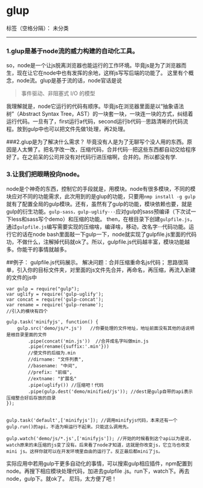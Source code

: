 ﻿# glup

标签（空格分隔）： 未分类

---

### 1.glup是基于node流的威力构建的自动化工具。
 so，node是一个让js脱离浏览器也能运行的工作环境。毕竟js是为了浏览器而生，现在让它在node中也有发挥的余地，这样js写写后端的功能了。
 这里有个概念，node流。glup是基于流的话，node官话是说

> 事件驱动、非阻塞式 I/O 的模型

我理解就是，node它运行的代码有顺序。毕竟js在浏览器里面是以“抽象语法树”（Abstract Syntax Tree，AST）的一块套一块，一块连一块的方式，纠结着运行代码。一旦有了，first运行a代码，second运行b代码···思路清晰的代码流程。放到gulp中也可以把文件先做1处理，再2处理。
 
###2.glup是为了解决什么需求？
 毕竟没有人是为了无聊写个没人用的东西。原因是人太懒了。把名字改一改，压缩代码，合并代码···把这些东西都自动交给程序好了。在之前呆的公司并没有对代码行进压缩啊，合并的。所以都没有学.
 
### 3.让我们把眼睛投向node。
node是个神奇的东西，控制它的手段就是，用模块。node有很多模块，不同的模块应对不同的功能需求，此次用到的是glup的功能，只要用`nmp install -g gulp`就有了配置全局的gulp模块。还有，虽然有了gulp的功能，模块依赖也要，就是gulp的衍生功能。`gulp-sass，gulp-uglify···`应对gulp的sass预编译（下次试一下less和sass写个demo）和压缩的功能。
then，在根目录下创建`gulpfile.js`，通过`gulpfile.js`编写需要实现的压缩啥，编译啥，移动，改名字···代码功能。运行它的话在node bash里面敲一下gulp一下，node就实现了gulpfile.js里面的代码功，不做什么，注解掉代码就ok了。所以，gulpfile.js代码越丰富，模块功能越多。你能干的事情就越多。
 
 
##例子：
gulpfile.js代码展示。
解决问题：合并压缩重命名js代码；
思路很简单，引入你的目标文件夹，对里面的js文件先合并，再命名，再压缩，再流入新建的文件的js中
```
var gulp = require("gulp");
var uglify = require('gulp-uglify');
var concat = require('gulp-concat');
var rename = require('gulp-rename');
//引入的模块有四个

gulp.task('minifyjs', function() {
    gulp.src('demo/js/*.js')   //你要处理的文件地址，地址前面没有其他的话说明是根目录里面的文件
        .pipe(concat('min.js'))  //合并成名字叫做min.js
        .pipe(rename({suffix:'.min'})) 
        //使文件的后缀为.min
        //dirname: "文件列表",
        //basename: "中间",
        //prefix: "前缀",
        //extname: "扩展名"
        .pipe(uglify()) //压缩吧！代码
        .pipe(gulp.dest('demo/minified/js')); //dest是gulp自带的api表示压缩整合好后存放的目录
});


gulp.task('default',['minifyjs']); //调用minifyjs代码，本来还有一个gulp.run()的api，不造为嘛运行不起来。只能这么调用先。

gulp.watch('demo/js/*.js',['minifyjs']); //开始的时候看到这个api以为是说，watch原来的未压缩的js变了没有。后来看了node才知道，这就是你改变js，它立马也改变mini js。这样你就可以在开发环境里自由的运行了。反正最后都mini了js。
```
实际应用中若用gulp干更多自动化的事情，可以搜索gulp相应插件，npm配置到node。再搜下相应模块处理代码，加进去gulpfile
.js。run下，watch下。再去node，gulp下。就ok了。
尼玛，太方便了吧！

 




